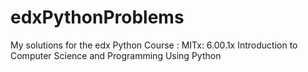 # edxPythonProblems
My solutions for the edx Python Course : MITx: 6.00.1x Introduction to Computer Science and Programming Using Python
